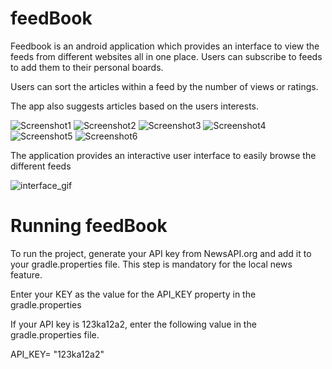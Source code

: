 # feedBook

Feedbook is an android application which provides an interface to view the feeds from different websites all in one place. Users can subscribe to feeds to add them to their personal boards.

Users can sort the articles within a feed by the number of views or ratings. 

The app also suggests articles based on the users interests. 


![Screenshot1](screenshots/screen_1.png) ![Screenshot2](screenshots/screen_2.png) ![Screenshot3](screenshots/screen_3.png)
![Screenshot4](screenshots/screen_4.png) ![Screenshot5](screenshots/screen_5.png) ![Screenshot6](screenshots/screen_6.png) 


The application provides an interactive user interface to easily browse the different feeds


![interface_gif](screenshots/feedly_1.gif=100x300)





# Running feedBook

To run the project, generate your API key from NewsAPI.org and add it to your gradle.properties file. This step is mandatory for the local news feature.

Enter your KEY as the value for the API_KEY property in the gradle.properties

If your API key is 123ka12a2, enter the following value in the gradle.properties file.

API_KEY= "123ka12a2"
